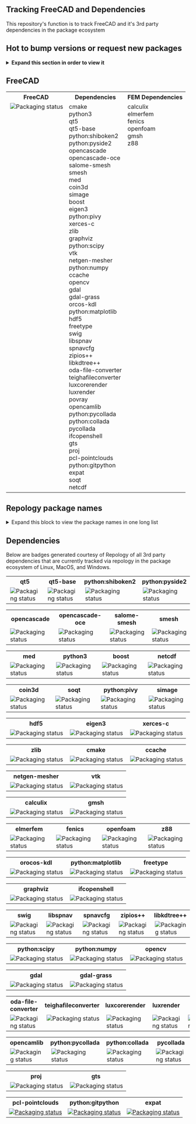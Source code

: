 ## Tracking FreeCAD and Dependencies
This repository's function is to track FreeCAD and it's 3rd party dependencies in the package ecosystem

## Hot to bump versions or request new packages
<details>
  <summary><b>Expand this section in order to view it</b></summary>

### Arch Linux
1. Search for the package in: https://www.archlinux.org/packages/
2. On the package page find `Flag Package Out-of-Date` link

### Arch Linux User Repository (AUR)
1. Search for the package in: https://aur.archlinux.org
2. On the package page find `Flag Package Out-of-Date` link

### Chocolatey 
Request new packages at https://github.com/chocolatey/chocolatey-package-requests  
Request package updates by [contacting the maintainer of said chocolatey package](https://chocolatey.org/docs/package-triage-process#package-is-outdated)

### FreeBSD (aka Freshports/dports)
Open a ticket on their [Bugzilla](https://bugs.freebsd.org/bugzilla/enter_bug.cgi) bugtracker.  
FYI, dports lags behind Freshports 

### Gentoo
1. Open a ticket on their [Bugzilla](https://bugs.gentoo.org/enter_bug.cgi?product=Gentoo%20Linux) bugtracker.
2. Choose either 'Current Packages' or 'New Packages' accordingly

### Haiku Ports
Open an issue on their [Haikuports GitHub repo](https://github.com/haikuports/haikuports/issues)

### Homebrew
If you're on MacOS use: https://github.com/Homebrew/homebrew-core/blob/master/CONTRIBUTING.md

If not, then find the formula on github, edit the formula (auto-forks for you), make the appropriate changes (change the version number and get the sha256 (use another updated repo to get the the hash or download the program and run `sha256sum`), the submit a PR via github GUI.

### Hyperbola
1. Search for the package in: https://www.hyperbola.info/packages/
2. On the package page find `Flag Package Out-of-Date` link

### Linuxbrew
See Homebrew

### Macports
There are a several ways to update/request macports. Before anything, please search their github repo for [open PRs](github.com/macports/macports-ports/pulls) and their [bugtracker](https://trac.macports.org/search?q=&portsummarysearch=on) to avoid duplicate requests.
1. If you have macports installed you can go through the recommended way to update a macport
2. If you don't have macports installed you can still open a PR. You'll need to somethings in the PR 
3. Open a ticket on their [bugtracker](https://trac.macports.org) requesting an update or a new package. 

### Mageia Cauldron
Open an issus on their [Bugzilla](https://bugs.mageia.org) Bugtracker

### nixpkgs
Open an issue on their [Github repo](https://github.com/NixOS/nixpkgs/)

### psilinux
1. Find the package via repology or on their [GitHub organization page](https://github.com/pisilinux)  
2. Open an issue requesting update or new package.

### vcpkg
C++ Library Manager for Windows, Linux, and MacOS  
Open an issue on their [Github repo](https://github.com/Microsoft/vcpkg)

### Void Linux
Open an issue on their [Github repo](https://github.com/void-linux/void-packages)

### Yet Another Cygwin Ports (YACP)
Open an issue on their [Github repo](https://github.com/fd00/yacp)

#### Tips for submitting PRs
<details>
  <summary>Tips on how to submit PRs</summary>
    <ul>
      <li>Clone the repository
      <li>Edit the package forumla/recipe
      <li>Update the version number of the package
      <li>Download the updated package version
      <li>Generate a sha256 <tt>openssl dgst -sha256 package-name</tt>
      <li>Note: Macports requires a rmd160. Generate an rmd160 <tt>openssl dgst -rmd160 package-name</tt>
      <li>Submit PR
    <ul>
</details>

</details>

## FreeCAD
<table>
  <tr>
    <th>FreeCAD</th>
    <th>Dependencies</th>  
    <th>FEM Dependencies</th>
  </tr>
  <tr>
    <td valign="top"><a href="https://repology.org/metapackage/freecad/versions">
        <img src="https://repology.org/badge/vertical-allrepos/freecad.svg" alt="Packaging status" align="right"></a>
    </td>
    <td align="left" valign="top">
      cmake<br/>
      python3<br/>
      qt5<br/>
      qt5-base<br/>
      python:shiboken2<br/>
      python:pyside2<br/>
      opencascade<br/>
      opencascade-oce<br/>
      salome-smesh<br/>
      smesh<br/>
      med<br/>
      coin3d<br/>
      simage<br/>
      boost<br/>
      eigen3<br/>
      python:pivy<br/>
      xerces-c<br/>
      zlib<br/>
      graphviz<br/>
      python:scipy<br/>
      vtk<br/>
      netgen-mesher<br/>
      python:numpy<br/>
      ccache<br/>
      opencv<br/>
      gdal<br/>
      gdal-grass<br/>
      orcos-kdl<br/>
      python:matplotlib<br/>
      hdf5<br/>
      freetype<br/>
      swig<br/>
      libspnav<br/>
      spnavcfg<br/>
      zipios++<br/>
      libkdtree++<br/>
      oda-file-converter<br/>
      teighafileconverter<br/>
      luxcorerender<br/>
      luxrender<br/>
      povray<br/>
      opencamlib<br/>
      python:pycollada<br/>
      python:collada<br/>
      pycollada<br/>
      ifcopenshell<br/>
      gts<br/>
      proj<br/>
      pcl-pointclouds<br/>
      python:gitpython</br>
      expat</br>
      soqt</br>
      netcdf</br>
    </td>
    <td align="left" valign="top">
      calculix<br/>
      elmerfem<br/>
      fenics<br/>
      openfoam<br/>
      gmsh<br/>
      z88<br/>
    </td>
  </tr>
</table>

## Repology package names  
<details>
  <summary>Expand this block to view the package names in one long list</summary>

```
python3  
qt5  
qt5-base  
python:shiboken2  
python:pyside2  
opencascade  
opencascade-oce  
salome-smesh  
smesh  
med  
coin3d  
simage  
boost  
eigen3  
python:pivy  
xerces-c  
cmake  
zlib  
graphviz  
python:scipy  
vtk  
netgen-mesher
python:numpy  
calculix  
elmerfem  
fenics  
openfoam  
z88  
gmsh  
ccache  
opencv  
gdal  
gdal-grass  
orcos-kdl  
python:matplotlib  
hdf5  
freetype
swig  
libspnav  
spnavcfg  
zipios++  
libkdtree++  
oda-file-converter  
teighafileconverter  
luxcorerender  
luxrender  
povray  
opencamlib  
python:pycollada  
python:collada  
pycollada  
ifcopenshell  
gts  
proj  
pcl-pointclouds  
python:gitpython
expat  
soqt  
netcdf  
```

</details>

## Dependencies
Below are badges generated courtesy of Repology of all 3rd party dependencies that are currently tracked via repology in the package ecosystem of Linux, MacOS, and Windows.

<table>
  <tr>
    <th>qt5</th>
    <th>qt5-base</th>
    <th>python:shiboken2</th>
    <th>python:pyside2</th>
  </tr>
  <tr>
    <td valign="top"><a href="https://repology.org/metapackage/qt5/versions">
      <img src="https://repology.org/badge/vertical-allrepos/qt5.svg" alt="Packaging status" align="right"></a>
    </td>
    <td valign="top"><a href="https://repology.org/metapackage/qt5-base/versions">
      <img src="https://repology.org/badge/vertical-allrepos/qt5-base.svg" alt="Packaging status" align="right"></a>
    </td>
    <td valign="top"><a href="https://repology.org/metapackage/python:shiboken2/versions">
      <img src="https://repology.org/badge/vertical-allrepos/python:shiboken2.svg" alt="Packaging status" align="right"></a>
    </td>
    <td valign="top"><a href="https://repology.org/metapackage/python:pyside2/versions">
      <img src="https://repology.org/badge/vertical-allrepos/python:pyside2.svg" alt="Packaging status" align="right"></a>
    </td>
  </tr>
</table>

<table>
  <tr>
    <th>opencascade</th>
    <th>opencascade-oce</th>
    <th>salome-smesh</th>
    <th>smesh</th>
  </tr>
  <tr>
    <td valign="top"><a href="https://repology.org/metapackage/opencascade/versions">
      <img src="https://repology.org/badge/vertical-allrepos/opencascade.svg" alt="Packaging status" align="right"></a>
    </td>
    <td valign="top"><a href="https://repology.org/metapackage/opencascade-oce/versions">
      <img src="https://repology.org/badge/vertical-allrepos/opencascade-oce.svg" alt="Packaging status" align="right"></a>
    </td>
    <td valign="top"><a href="https://repology.org/metapackage/salome-smesh/versions">
      <img src="https://repology.org/badge/vertical-allrepos/salome-smesh.svg" alt="Packaging status" align="right"></a>
    </td>
    <td valign="top"><a href="https://repology.org/metapackage/smesh/versions">
      <img src="https://repology.org/badge/vertical-allrepos/smesh.svg" alt="Packaging status" align="right"></a>
    </td>
  </tr>
</table>

<table>
  <tr>
    <th>med</th>
    <th>python3</th>
    <th>boost</th>
    <th>netcdf</th>
  </tr>
  <tr>
    <td valign="top"><a href="https://repology.org/metapackage/med/versions">
      <img src="https://repology.org/badge/vertical-allrepos/med.svg" alt="Packaging status" align="right"></a>
    </td>
    <td valign="top"><a href="https://repology.org/metapackage/python3/versions">
      <img src="https://repology.org/badge/vertical-allrepos/python3.svg" alt="Packaging status" align="right"></a>
    </td>
    <td valign="top"><a href="https://repology.org/metapackage/boost/versions">
      <img src="https://repology.org/badge/vertical-allrepos/boost.svg" alt="Packaging status" align="right"></a>
    </td>
    <td valign="top"><a href="https://repology.org/metapackage/netcdf/versions">
      <img src="https://repology.org/badge/vertical-allrepos/netcdf.svg" alt="Packaging status" align="right"></a>
    </td>
</tr>
</table>

<table>
  <tr>
    <th>coin3d</th>
    <th>soqt</th>
    <th>python:pivy</th>
    <th>simage</th>
  </tr>
  <tr>
    <td valign="top"><a href="https://repology.org/metapackage/coin3d/versions">
      <img src="https://repology.org/badge/vertical-allrepos/coin3d.svg" alt="Packaging status" align="right"></a>
    <td valign="top"><a href="https://repology.org/metapackage/soqt/versions">
      <img src="https://repology.org/badge/vertical-allrepos/soqt.svg" alt="Packaging status" align="right"></a>
    <td valign="top"><a href="https://repology.org/metapackage/python:pivy/versions">
      <img src="https://repology.org/badge/vertical-allrepos/python:pivy.svg" alt="Packaging status" align="right"></a>
    </td>
    <td valign="top"><a href="https://repology.org/metapackage/simage/versions">
      <img src="https://repology.org/badge/vertical-allrepos/simage.svg" alt="Packaging status" align="right"></a>
    </td>
  </tr>
</table>

<table>
  <tr>
    <th>hdf5</th>
    <th>eigen3</th>
    <th>xerces-c</th>
  </tr>
  <tr>
    <td valign="top"><a href="https://repology.org/metapackage/hdf5/versions">
      <img src="https://repology.org/badge/vertical-allrepos/hdf5.svg" alt="Packaging status" align="right"></a>
    </td>
    <td valign="top"><a href="https://repology.org/metapackage/eigen3/versions">
      <img src="https://repology.org/badge/vertical-allrepos/eigen3.svg" alt="Packaging status" align="right"></a>
    </td>
    <td valign="top"><a href="https://repology.org/metapackage/xerces-c/versions">
      <img src="https://repology.org/badge/vertical-allrepos/xerces-c.svg" alt="Packaging status" align="right"></a>
    </td>
  </tr>
</table>

<table>
  <tr>
    <th>zlib</th>
    <th>cmake</th>
    <th>ccache</th>
  </tr>
  <tr>
    <td valign="top"><a href="https://repology.org/metapackage/zlib/versions">
      <img src="https://repology.org/badge/vertical-allrepos/zlib.svg" alt="Packaging status" align="right"></a>
    </td>
    <td valign="top"><a href="https://repology.org/metapackage/cmake/versions">
      <img src="https://repology.org/badge/vertical-allrepos/cmake.svg" alt="Packaging status" align="right"></a>
    </td>
    <td valign="top"><a href="https://repology.org/metapackage/ccache/versions">
      <img src="https://repology.org/badge/vertical-allrepos/ccache.svg" alt="Packaging status" align="right"></a>
    </td>
  </tr>
</table>

<table>
  <tr>
    <th>netgen-mesher</th>
    <th>vtk</th>
  </tr>
  <tr>
    <td valign="top"><a href="https://repology.org/metapackage/netgen-mesher/versions">
      <img src="https://repology.org/badge/vertical-allrepos/netgen-mesher.svg" alt="Packaging status" align="right"></a>
    </td>
    <td valign="top"><a href="https://repology.org/metapackage/vtk/versions">
      <img src="https://repology.org/badge/vertical-allrepos/vtk.svg" alt="Packaging status" align="right"></a>
    </td>
  </tr>
</table>

<table>
  <tr>
    <th>calculix</th>
    <th>gmsh</th>
  </tr>
    <td valign="top"><a href="https://repology.org/metapackage/calculix/versions">
      <img src="https://repology.org/badge/vertical-allrepos/calculix.svg" alt="Packaging status" align="right"></a>
    </td>
    <td valign="top"><a href="https://repology.org/metapackage/gmsh/versions">
      <img src="https://repology.org/badge/vertical-allrepos/gmsh.svg" alt="Packaging status" align="right"></a>
    </td>
</table>

<table>
  <tr>
    <th>elmerfem</th>
    <th>fenics</th>
    <th>openfoam</th>
    <th>z88</th>
  </tr>
  <tr>
    <td valign="top"><a href="https://repology.org/metapackage/elmerfem/versions">
      <img src="https://repology.org/badge/vertical-allrepos/elmerfem.svg" alt="Packaging status" align="right"></a>
    </td>
    <td valign="top"><a href="https://repology.org/metapackage/fenics/versions">
      <img src="https://repology.org/badge/vertical-allrepos/fenics.svg" alt="Packaging status" align="right"></a>
    </td>
    <td valign="top"><a href="https://repology.org/metapackage/openfoam/versions">
      <img src="https://repology.org/badge/vertical-allrepos/openfoam.svg" alt="Packaging status" align="right"></a>
    </td>
    <td valign="top"><a href="https://repology.org/metapackage/z88/versions">
      <img src="https://repology.org/badge/vertical-allrepos/z88.svg" alt="Packaging status" align="right"></a>
    </td>
  </tr>
</table>


<table>
  <tr>
    <th>orocos-kdl</th>
    <th>python:matplotlib</th>
    <th>freetype</th>
  </tr>
  <tr>
    <td valign="top"><a href="https://repology.org/metapackage/orocos-kdl/versions">
      <img src="https://repology.org/badge/vertical-allrepos/orocos-kdl.svg" alt="Packaging status" align="right"></a>
    </td>
    <td valign="top"><a href="https://repology.org/metapackage/python:matplotlib/versions">
      <img src="https://repology.org/badge/vertical-allrepos/python:matplotlib.svg" alt="Packaging status" align="right"></a>
    </td>
    <td valign="top"><a href="https://repology.org/metapackage/freetype/versions">
      <img src="https://repology.org/badge/vertical-allrepos/freetype.svg" alt="Packaging status" align="right"></a>
    </td>
  </tr>
</table>

<table>
  <tr>
    <th>graphviz</th>
    <th>ifcopenshell</th>
  </tr>
  <tr>
    <td valign="top"><a href="https://repology.org/metapackage/graphviz/versions">
      <img src="https://repology.org/badge/vertical-allrepos/graphviz.svg" alt="Packaging status" align="right"></a>
    </td>
    <td valign="top"><a href="https://repology.org/metapackage/ifcopenshell/versions">
      <img src="https://repology.org/badge/vertical-allrepos/ifcopenshell.svg" alt="Packaging status" align="right"></a>
    </td>
  </tr>
</table>

<table>
  <tr>
    <th>swig</th>
    <th>libspnav</th>
    <th>spnavcfg</th>
    <th>zipios++</th>
    <th>libkdtree++</th>
  </tr>
  <tr>
    <td valign="top"><a href="https://repology.org/metapackage/swig/versions">
      <img src="https://repology.org/badge/vertical-allrepos/swig.svg" alt="Packaging status" align="right"></a>
    </td>
    <td valign="top"><a href="https://repology.org/metapackage/libspnav/versions">
      <img src="https://repology.org/badge/vertical-allrepos/libspnav.svg" alt="Packaging status" align="right"></a>
    </td>
    <td valign="top"><a href="https://repology.org/metapackage/spnavcfg/versions">
      <img src="https://repology.org/badge/vertical-allrepos/spnavcfg.svg" alt="Packaging status" align="right"></a>
    </td>
    <td valign="top"><a href="https://repology.org/metapackage/zipios++/versions">
      <img src="https://repology.org/badge/vertical-allrepos/zipios++.svg" alt="Packaging status" align="right"></a>
    </td>
    <td valign="top"><a href="https://repology.org/metapackage/libkdtree++/versions">
      <img src="https://repology.org/badge/vertical-allrepos/libkdtree++.svg" alt="Packaging status" align="right"></a>
    </td>
  </tr>
</table>

<table>
  <tr>
    <th>python:scipy</th>
    <th>python:numpy</th>
    <th>opencv</th>
  </tr>
  <tr>
    <td valign="top"><a href="https://repology.org/metapackage/python:scipy/versions">
      <img src="https://repology.org/badge/vertical-allrepos/python:scipy.svg" alt="Packaging status" align="right"></a>
    </td>
    <td valign="top"><a href="https://repology.org/metapackage/python:numpy/versions">
      <img src="https://repology.org/badge/vertical-allrepos/python:numpy.svg" alt="Packaging status" align="right"></a>
    </td>
    <td valign="top"><a href="https://repology.org/metapackage/opencv/versions">
      <img src="https://repology.org/badge/vertical-allrepos/opencv.svg" alt="Packaging status" align="right"></a>
    </td>
  </tr>
</table>

<table>
  <tr>
    <th>gdal</th>
    <th>gdal-grass</th>
  </tr>
  <tr>
    <td valign="top"><a href="https://repology.org/metapackage/gdal/versions">
      <img src="https://repology.org/badge/vertical-allrepos/gdal.svg" alt="Packaging status" align="right"></a>
    </td>
    <td valign="top"><a href="https://repology.org/metapackage/gdal-grass/versions">
      <img src="https://repology.org/badge/vertical-allrepos/gdal-grass.svg" alt="Packaging status" align="right"></a>
    </td>
  </tr>
</table>

<table>
  <tr>
    <th>oda-file-converter</th>
    <th>teighafileconverter</th>
    <th>luxcorerender</th>
    <th>luxrender</th>
    <th>povray</th>
  </tr>
  <tr>
    <td valign="top"><a href="https://repology.org/metapackage/oda-file-converter/versions">
      <img src="https://repology.org/badge/vertical-allrepos/oda-file-converter.svg" alt="Packaging status" align="right"></a>
    </td>
        <td valign="top"><a href="https://repology.org/metapackage/teighafileconverter/versions">
      <img src="https://repology.org/badge/vertical-allrepos/teighafileconverter.svg" alt="Packaging status" align="right"></a>
    </td>
    </td>
        <td valign="top"><a href="https://repology.org/metapackage/luxcorerender/versions">
      <img src="https://repology.org/badge/vertical-allrepos/luxcorerender.svg" alt="Packaging status" align="right"></a>
    </td>
    </td>
        <td valign="top"><a href="https://repology.org/metapackage/luxrender/versions">
      <img src="https://repology.org/badge/vertical-allrepos/luxrender.svg" alt="Packaging status" align="right"></a>
    </td>
    <td valign="top"><a href="https://repology.org/metapackage/povray/versions">
      <img src="https://repology.org/badge/vertical-allrepos/povray.svg" alt="Packaging status" align="right"></a>
    </td>
  </tr>
</table>

<table>
  <tr>
    <th>opencamlib</th>
    <th>python:pycollada</th>
    <th>python:collada</th>
    <th>pycollada</th>
  </tr>
  <tr>
    <td valign="top"><a href="https://repology.org/metapackage/opencamlib/versions">
      <img src="https://repology.org/badge/vertical-allrepos/opencamlib.svg" alt="Packaging status" align="right"></a>
    </td>
    <td valign="top"><a href="https://repology.org/metapackage/python:pycollada/versions">
      <img src="https://repology.org/badge/vertical-allrepos/python:pycollada.svg" alt="Packaging status" align="right"></a>
    </td>
    <td valign="top"><a href="https://repology.org/metapackage/python:collada/versions">
      <img src="https://repology.org/badge/vertical-allrepos/python:collada.svg" alt="Packaging status" align="right"></a>
    </td>
    <td valign="top"><a href="https://repology.org/metapackage/pycollada/versions">
      <img src="https://repology.org/badge/vertical-allrepos/pycollada.svg" alt="Packaging status" align="right"></a>
    </td>
  </tr>
</table>

<table>
  <tr>
    <th>proj</th>
    <th>gts</th>
  </tr>
  <tr>
    <td valign="top"><a href="https://repology.org/metapackage/proj/versions">
      <img src="https://repology.org/badge/vertical-allrepos/proj.svg" alt="Packaging status" align="right"></a>
    </td>
    <td valign="top"><a href="https://repology.org/metapackage/gts/versions">
      <img src="https://repology.org/badge/vertical-allrepos/gts.svg" alt="Packaging status" align="right"></a>
    </td>
  </tr>
</table>

<table>
  <tr>
    <th>pcl-pointclouds</th>
    <th>python:gitpython</th>  
    <th>expat</th>
  </tr>
  <tr>
    <td valign="top"><a href="https://repology.org/metapackage/pcl-pointclouds/versions">
      <img src="https://repology.org/badge/vertical-allrepos/pcl-pointclouds.svg" alt="Packaging status"></a>
    </td>
    <td valign="top"><a href="https://repology.org/metapackage/python:gitpython/versions">
      <img src="https://repology.org/badge/vertical-allrepos/python:gitpython.svg" alt="Packaging status"></a>
    </td>
    <td valign="top"><a href="https://repology.org/metapackage/expat/versions">
      <img src="https://repology.org/badge/vertical-allrepos/expat.svg" alt="Packaging status"></a>
    </td>
  </tr>
</table>
